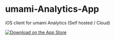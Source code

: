 # umami-Analytics-App

iOS client for umami Analytics (Self hosted / Cloud)




[<img alt="Download on the App Store" src="https://github.com/user-attachments/assets/6b731cd7-e81c-4ce4-9257-7f4dab62cec5" />](https://apps.apple.com/app/id6475239611)
